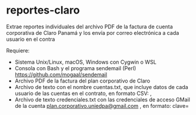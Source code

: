 # reportes-claro
Extrae reportes individuales del archivo PDF de la factura de cuenta corporativa de Claro Panamá y los envía por correo electrónica a cada usuario en el contra

Requiere:

- Sistema Unix/Linux, macOS, Windows con Cygwin o WSL
- Consola con Bash y el programa sendemail (Perl) https://github.com/mogaal/sendemail
- Archivo PDF de la factura del plan corporativo de Claro
- Archivo de texto con el nombre cuentas.txt, que incluye datos de cada usuario de las cuentas en el contrato, en formato CSV: <numero de linea celular>,<direccion de correo del usuario de la linea>
- Archivo de texto credenciales.txt con las credenciales de acceso GMail de la cuenta plan.corporativo.uniedpa@gmail.com , en formato: clave=<clave de acceso a GMail>

